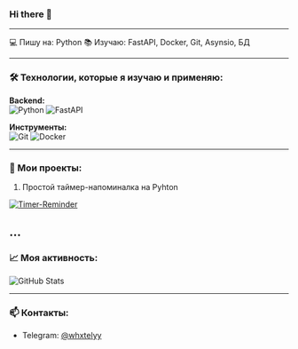 ### Hi there 👋
--------------------------------------------------------------------------------
💻 Пишу на: Python
📚 Изучаю: FastAPI, Docker, Git, Asynsio, БД

--------------------------------------------------------------------------------
### 🛠️ Технологии, которые я изучаю и применяю:  

**Backend:**  
![Python](https://img.shields.io/badge/Python-3776AB?style=flat&logo=python&logoColor=black)
![FastAPI](https://img.shields.io/badge/FastAPI-009688?style=flat&logo=fastapi&logoColor=black)  

**Инструменты:**  
![Git](https://img.shields.io/badge/Git-F05032?style=flat&logo=git&logoColor=black)
![Docker](https://img.shields.io/badge/Docker-2496ED?style=flat&logo=docker&logoColor=black) 

--------------------------------------------------------------------------------
### 🚀 Мои проекты:  
1. Простой таймер-напоминалка на Pyhton

[![Timer-Reminder](https://github-readme-stats.vercel.app/api/pin/?username=whxtelyy&repo=timer-reminder)](https://github.com/whxtelyy/timer-reminder)

...
--------------------------------------------------------------------------------
### 📈 Моя активность: 

![GitHub Stats](https://github-readme-stats.vercel.app/api?username=whxtelyy&show_icons=true&theme=black) 

--------------------------------------------------------------------------------
### 📫 Контакты:  

- Telegram: [@whxtelyy](https://t.me/whxtelyy)

